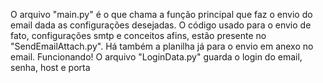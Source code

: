 O arquivo "main.py" é o que chama a função principal que faz o envio do email dada as configurações desejadas.
O código usado para o envio de fato, configurações smtp e conceitos afins, estão presente no "SendEmailAttach.py".
Há também a planilha já para o envio em anexo no email. Funcionando! 
O arquivo "LoginData.py" guarda o login do email, senha, host e porta

